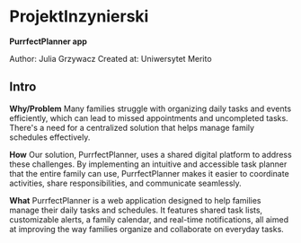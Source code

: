 # ProjektInzynierski

**PurrfectPlanner app**

Author: Julia Grzywacz
Created at: Uniwersytet Merito

## Intro

**Why/Problem**
Many families struggle with organizing daily tasks and events efficiently, which can lead to missed appointments and uncompleted tasks. There's a need for a centralized solution that helps manage family schedules effectively.

**How**
Our solution, PurrfectPlanner, uses a shared digital platform to address these challenges. By implementing an intuitive and accessible task planner that the entire family can use, PurrfectPlanner makes it easier to coordinate activities, share responsibilities, and communicate seamlessly.

**What**
PurrfectPlanner is a web application designed to help families manage their daily tasks and schedules. It features shared task lists, customizable alerts, a family calendar, and real-time notifications, all aimed at improving the way families organize and collaborate on everyday tasks.
